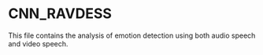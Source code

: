 # CNN_RAVDESS
This file contains the analysis of emotion detection using both audio speech and video speech.
